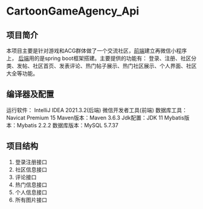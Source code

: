 # CartoonGameAgency_Api
## 项目简介
本项目主要是针对游戏和ACG群体做了一个交流社区，[前端](https://github.com/RangerHero/CartoonGameAgency_UI)建立再微信小程序上，
[后端](https://github.com/RangerHero/CartoonGameAgency_Api)用的是spring boot框架搭建。主要提供的功能有：
登录、注册、社区分类、发帖、社区首页、发表评论、热门帖子展示、热门社区展示、个人界面、社区大全等功能。
## 编译器及配置
运行软件： IntelliJ IDEA 2021.3.2(后端) 微信开发者工具(前端)
数据库工具：Navicat  Premium 15
Maven版本：Maven 3.6.3
Jdk配置：JDK 11
Mybatis版本：Mybatis 2.2.2
数据库版本：MySQL 5.7.37
## 项目结构
1. 登录注册接口
2. 社区信息接口
3. 评论接口
4. 热门信息接口
5. 个人信息接口
6. 所有图片接口
